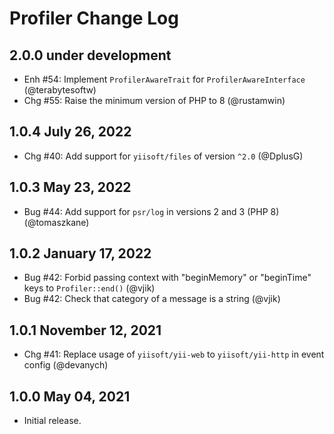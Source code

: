 # Profiler Change Log

## 2.0.0 under development

- Enh #54: Implement `ProfilerAwareTrait` for `ProfilerAwareInterface` (@terabytesoftw)
- Chg #55: Raise the minimum version of PHP to 8 (@rustamwin)

## 1.0.4 July 26, 2022

- Chg #40: Add support for `yiisoft/files` of version `^2.0` (@DplusG)

## 1.0.3 May 23, 2022

- Bug #44: Add support for `psr/log` in versions 2 and 3 (PHP 8) (@tomaszkane)

## 1.0.2 January 17, 2022

- Bug #42: Forbid passing context with "beginMemory" or "beginTime" keys to `Profiler::end()` (@vjik)
- Bug #42: Check that category of a message is a string (@vjik)

## 1.0.1 November 12, 2021

- Chg #41: Replace usage of `yiisoft/yii-web` to `yiisoft/yii-http` in event config (@devanych)

## 1.0.0 May 04, 2021

- Initial release.

